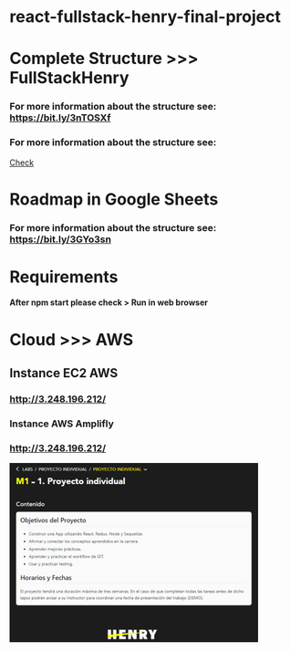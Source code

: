 # react-fullstack-henry-final-project

# Complete Structure >>> FullStackHenry
### For more information about the structure see: https://bit.ly/3nTOSXf
### For more information about the structure see:
<a href="https://github.com/ricaza81/final-project-fullstack-henry-agronielsen" target="_blank">Check</a>
# Roadmap in Google Sheets
### For more information about the structure see: https://bit.ly/3GYo3sn

# Requirements
#### After npm start please check > Run in web browser

# Cloud >>> AWS
## Instance EC2 AWS
### http://3.248.196.212/ <br>
### Instance AWS Amplifly
### http://3.248.196.212/ <br>

![img](https://github.com/ricaza81/final-project-fullstack-henry-agronielsen/raw/master/req.png)
